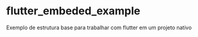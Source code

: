 # flutter_embeded_example

Exemplo de estrutura base para trabalhar com flutter em um projeto nativo
